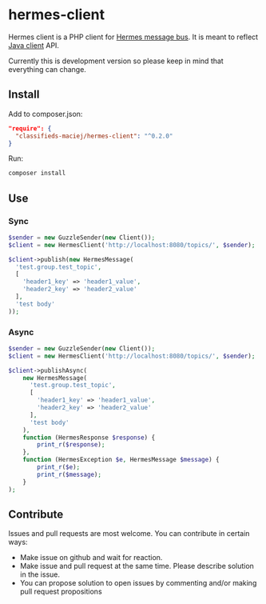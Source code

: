 # hermes-client
Hermes client is a PHP client for [Hermes message bus](http://hermes.allegro.tech/). It is meant to reflect [Java client](https://github.com/allegro/hermes) API.

Currently this is development version so please keep in mind that everything can change.

## Install
Add to composer.json:
```json
"require": {
  "classifieds-maciej/hermes-client": "^0.2.0"
}
```
Run:
```bash
composer install
```

## Use
### Sync
```php
$sender = new GuzzleSender(new Client());
$client = new HermesClient('http://localhost:8080/topics/', $sender);

$client->publish(new HermesMessage(
  'test.group.test_topic', 
  [
    'header1_key' => 'header1_value',
    'header2_key' => 'header2_value'
  ], 
  'test body'
));
```
### Async
```php
$sender = new GuzzleSender(new Client());
$client = new HermesClient('http://localhost:8080/topics/', $sender);

$client->publishAsync(
    new HermesMessage(
      'test.group.test_topic', 
      [
        'header1_key' => 'header1_value',
        'header2_key' => 'header2_value'
      ], 
      'test body'
    ),
    function (HermesResponse $response) {
        print_r($response);
    },
    function (HermesException $e, HermesMessage $message) {
        print_r($e);
        print_r($message);
    }
);
```

## Contribute
Issues and pull requests are most welcome. You can contribute in certain ways:
* Make issue on github and wait for reaction.
* Make issue and pull request at the same time. Please describe solution in the issue.
* You can propose solution to open issues by commenting and/or making pull request propositions
